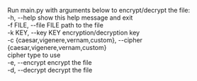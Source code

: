 Run main.py with arguments below to encrypt/decrypt the file:  
  -h, --help            show this help message and exit  
  -f FILE, --file FILE  path to the file  
  -k KEY, --key KEY     encryption/decryption key  
  -c {caesar,vigenere,vernam,custom}, --cipher {caesar,vigenere,vernam,custom}  
                        cipher type to use  
  -e, --encrypt         encrypt the file  
  -d, --decrypt         decrypt the file  
